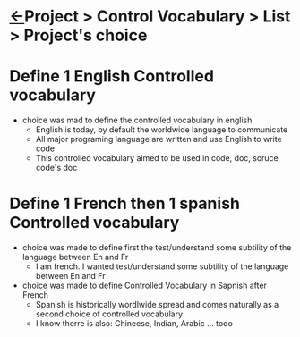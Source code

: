 <head><link rel="stylesheet" href="../../../../md.css"/></head>


[//]: #(Reference)
[Repo_Readme]:    ../README.md

# [&larr;][Repo_Readme]Project > Control Vocabulary > List > Project's choice


# Define 1 English Controlled vocabulary
- choice was mad to define the controlled vocabulary in english
  - English is today,  by default the worldwide language to communicate
  - All major programing language are written and use English to write code
  - This controlled vocabulary aimed to be used in code, doc, soruce code's doc

# Define 1 French then 1 spanish Controlled vocabulary
- choice was made to define first the test/understand some subtility of the language between En and Fr
  - I am french. I wanted test/understand some subtility of the language between En and Fr
- choice was made to define Controlled Vocabulary in Sapnish after French
  - Spanish is historically wordlwide spread and comes naturally as a second choice of controlled vocabulary
  - I know therre is also: Chineese, Indian, Arabic ... todo
